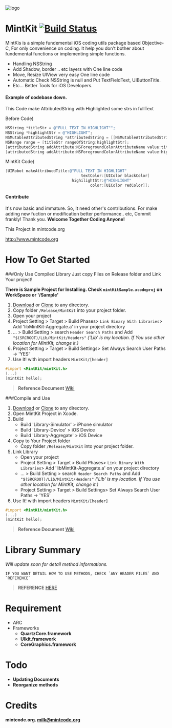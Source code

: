 ![logo](http://www.mintcode.org/images/mintkit.png)

MintKit [![Build Status](https://travis-ci.org/soleaf/MintKit.png?branch=master)](https://travis-ci.org/soleaf/MintKit)
=======

MintKis is a simple fundemental iOS coding utils package based Objective-C, For only convenience on coding. It help you don't bother about fundemental functions or implementing simple functions.
* Handling NSString
* Add Shadow, border .. etc layers with One line code
* Move, Resize UIView very easy One line code
* Automatic Check NSString is null and Put TextFieldText, UIButtonTitle.
* Etc... Better Tools for iOS Developers.


#### Example of codebase down.
This Code make AttributedString with Highlighted some strs in fullText

Before Code)
```objective-c
NSString *titleStr = @"FULL TEXT IN HIGHLIGHT"";
NSString *highlightStr = @"HIGHLIGHT";
NSMutableAttributedString *attributedString = [[NSMutableAttributedString alloc]initWithString:titleStr];
NSRange range = [titleStr rangeOfString:highlightStr];
[attributedString addAttribute:NSForegroundColorAttributeName value:titleColor range:NSMakeRange(0, titleStr.length)];
[attributedString addAttribute:NSForegroundColorAttributeName value:highlightColor range:range];
```
MintKit Code)
```objective-c
[UIRobot makeAttribuedTitle:@"FULL TEXT IN HIGHLIGHT"
                                 textColor:[UIColor blackColor]
                             highilightStr:@"HIGHLIGHT"
                                     color:[UIColor redColor]];
```

#### Contribute 
It's now basic and immature. So, It need other's contributions.
For make adding new fuction or modification better performance.. etc,
Commit frankly! Thank you.
**Welcome Together Coding Anyone!**

This Project in mintcode.org

<http://www.mintcode.org>


How To Get Started
====

###Only Use Compiled Library
Just copy Files on Release folder and Link Your project!

**There is Sample Project for Installing. Check `mintKitSample.xcodeproj` on WorkSpace or '/Sample'**

1. [Download](https://github.com/soleaf/MintKit/archive/master.zip) or [Clone](github-mac://openRepo/https://github.com/soleaf/MintKit) to any directory.
2. Copy folder `/Release/MintKit` into your project folder.
3. Open your project
4. Project Setting > Target > Build Phases> `Link Binary With Libraries`> Add 'libMintKit-Aggregate.a' in your project directory
5. … > Build Setting > search `Header Search Paths`  and Add `"$(SRCROOT)/Lib/MintKit/Headers"` *('Lib' is my location. If You use other location for MintKit, change it.)*
6. Project Setting > Target > Build Settings> Set Always Search User Paths -> 'YES'
7. Use It! with import headers `MintKit/[header]`

```objective-c
#import <MintKit/mintKit.h>
(...)
[mintKit hello];
```
> **Reference Document** [Wiki](https://github.com/soleaf/MintKit/wiki)

###Compile and Use

1. [Download](https://github.com/soleaf/MintKit/archive/master.zip) or [Clone](github-mac://openRepo/https://github.com/soleaf/MintKit) to any directory.
2. Open MintKit Project in Xcode.
3. Build
    * Build 'Library-Simulator' > iPhone simulator
    * Build 'Library-Device' > iOS Device
    * Build 'Library-Aggregate' > iOS Device
4. Copy to Your Project folder
    * Copy folder `/Release/MintKit` into your project folder.
5. Link Library
    * Open your project
    * Project Setting > Target > Build Phases> `Link Binary With Libraries`> Add 'libMintKit-Aggregate.a' on your project directory
    *  … > Build Setting > search `Header Search Paths`  and Add `"$(SRCROOT)/Lib/MintKit/Headers"` *('Lib' is my location. If You use other location for MintKit, change it.)*
    * Project Setting > Target > Build Settings> Set Always Search User Paths -> 'YES'
6. Use It! with import headers `MintKit/[header]`

```objective-c
#import <MintKit/mintKit.h>
(...)
[mintKit hello];
```

> **Reference Document** [Wiki](https://github.com/soleaf/MintKit/wiki)

Library Summary
===
*Will update soon for detail method informations.*
```
IF YOU WANT DETAIL HOW TO USE METHODS, CHECK `ANY HEADER FILES` AND `REFERENCE`
```
> **REFERENCE** [HERE](https://github.com/soleaf/MintKit/wiki)

Requirement
===
* ARC
* Frameworks
   * <b>QuartzCore.framework<b/>
   * UIkit.framework
   * CoreGraphics.framework
   
Todo
===
* Updating Documents
* Reorganize methods

Credits
===
mintcode.org.
<milk@mintcode.org>
